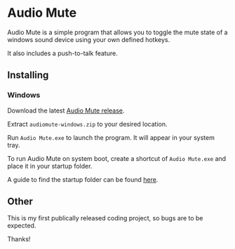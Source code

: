 # Audio Mute

Audio Mute is a simple program that allows you to toggle the mute state of a windows sound device using your own defined hotkeys.

It also includes a push-to-talk feature.

## Installing

### Windows

Download the latest [Audio Mute release](https://github.com/JamesLowther/Audio-Mute/releases/latest).

Extract `audiomute-windows.zip` to your desired location.

Run `Audio Mute.exe` to launch the program. It will appear in your system tray.

To run Audio Mute on system boot, create a shortcut of `Audio Mute.exe` and place it in your startup folder.

A guide to find the startup folder can be found [here](http://www.thewindowsclub.com/startup-folder-in-windows-8).

## Other

This is my first publically released coding project, so bugs are to be expected.

Thanks!
